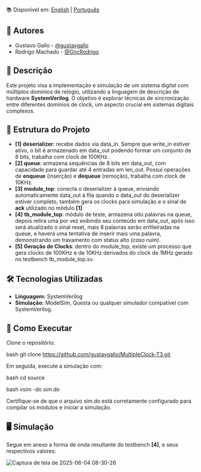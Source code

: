 
📚 Disponível em: [English](README.md) | [Português](README.pt-BR.md)

## 👥 Autores

- Gustavo Gallo - [@gustavgallo](https://github.com/gustavgallo)  
- Rodrigo Machado - [@GncRodrigo](https://github.com/GncRodrigo)

## 📌 Descrição

Este projeto visa a implementação e simulação de um sistema digital com múltiplos domínios de relógio, utilizando a linguagem de descrição de hardware **SystemVerilog**. O objetivo é explorar técnicas de sincronização entre diferentes domínios de clock, um aspecto crucial em sistemas digitais complexos.

## 🧩 Estrutura do Projeto

- **[1]** **deserializer**: recebe dados via data_in. Sempre que write_in estiver ativo, o bit é armazenado em data_out podendo formar um conjunto de 8 bits, trabalha com clock de 100KHz.
- **[2]** **queue**: armazena sequências de 8 bits em data_out, com capacidade para guardar até 4 entradas em len_out. Possui operações de **enqueue** (inserção) e **dequeue** (remoção), trabalha com clock de 10KHz.
- **[3]** **module_top**: conecta o deserializer à queue, enviando automaticamente data_out à fila quando o data_out do deserializer estiver completo, também gera os clocks para simulação e o sinal de **ack** utilizado no módulo **[1]**.
- **[4]** **tb_module_top**: módulo de teste, armazena oito palavras na queue, depois retira uma por vez exibindo seu conteúdo em data_out, após isso será atualizado o sinal reset, mais 8 palavras serão enfileiradas na queue, e haverá uma tentativa de inserir mais uma palavra, demonstrando um travamento com status alto *(caso ruim)*.
- **[5]** **Geração de Clocks**: dentro do module_top, existe um processo que gera clocks de 100KHz e de 10KHz derivados do clock de 1MHz gerado no testbench tb_module_top.sv.
  
## 🛠️ Tecnologias Utilizadas

- **Linguagem:** SystemVerilog  
- **Simulação:** ModelSim, Questa ou qualquer simulador compatível com SystemVerilog.

## 🚀 Como Executar

Clone o repositório:

bash
git clone https://github.com/gustavgallo/MultipleClock-T3.git


Em seguida, execute a simulação com:

bash
cd source



bash
vsim -do sim.do


Certifique-se de que o arquivo sim.do está corretamente configurado para compilar os módulos e iniciar a simulação.

## 🖥️ Simulação

Segue em anexo a forma de onda resultante do testbench **[4]**, e seus respectivos valores:

![Captura de tela de 2025-06-04 08-30-26](https://github.com/user-attachments/assets/8ab3f39a-3c7e-44ca-aca6-66402e568789)
